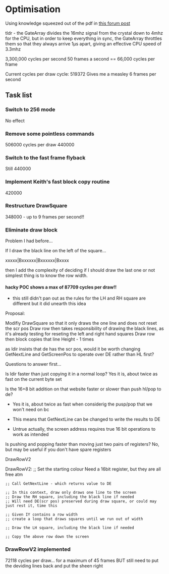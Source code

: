 # Optimisation

Using knowledge squeezed out of the pdf in [this forum post](http://www.cpcwiki.eu/forum/programming/craving-for-speed-a-visual-cheat-sheet-to-help-optimizing-your-code-to-death/)


tldr - the GateArray divides the 16mhz signal from the crystal down to 4mhz for the CPU, but in order to keep everything in sync, the GateArray throttles them so that they always arrive 1µs apart, giving an effective CPU speed of 3.3mhz

3,300,000 cycles per second
50 frames a second == 66,000 cycles per frame


Current cycles per draw cycle: 519372
Gives me a measley 6 frames per second

## Task list

### Switch to 256 mode
No effect

### Remove some pointless commands
506000 cycles per draw
440000

### Switch to the fast frame flyback
Still 440000

### Implement Keith's fast block copy routine
420000

### Restructure DrawSquare
348000 - up to 9 frames per second!!


### Eliminate draw block

Problem I had before...

If I draw the black line on the left of the square...

xxxxx|Bxxxxxx|Bxxxxxx|Bxxxx

then I add the complexity of deciding if I should draw the last one or not
simplest thing is to know the row width.


#### hacky POC shows a max of 87709 cycles per draw!! 

- this still didn't pan out as the rules for the LH and RH square are different but it did unearth this idea

Proposal:

Modifiy DrawSquare so that it only draws the one line and does not reset the scr pos
Draw row then takes responsibility of drawing the black lines, as it's already testing for reseting the left and right hand squares
Draw row then block copies that line Height - 1 times


as ldir insists that de has the scr pos, would it be worth changing GetNextLine and GetScreenPos to operate over DE rather than HL first?

Questions to answer first...

Is ldir faster than just copying it in a normal loop? 
  Yes it is, about twice as fast on the current byte set

Is the 16+8 bit addition on that website faster or slower than push hl/pop to de?
  - Yes it is, about twice as fast when considerig the pusp/pop that we won't need on bc

  - This means that GetNextLine can be changed to write the results to DE
  - Untrue actually, the screen address requires true 16 bit operations to work as intended

    
  

Is pushing and popping faster than moving just two pairs of registers?
    No, but may be useful if you don't have spare registers




DrawRowV2


DrawRowV2:
	;; Set the starting colour
    Need a 16bit register, but they are all free atm

    ;; Call GetNextLine - which returns value to DE

	;; In this context, draw only draws one line to the screen	
	;; Draw the RH square, including the black line if needed
    ;; Will need DE(scr pos) preserved during draw square, or could may just rest it, time this

	;; Given IY contains a row width 
	;; create a loop that draws squares until we run out of width

	;; Draw the LH square, including the black line if needed

	;; Copy the above row down the screen

### DrawRowV2 implemented

72118 cycles per draw... for a maximum of 45 frames
BUT still need to put the deviding lines back and put the sheen right